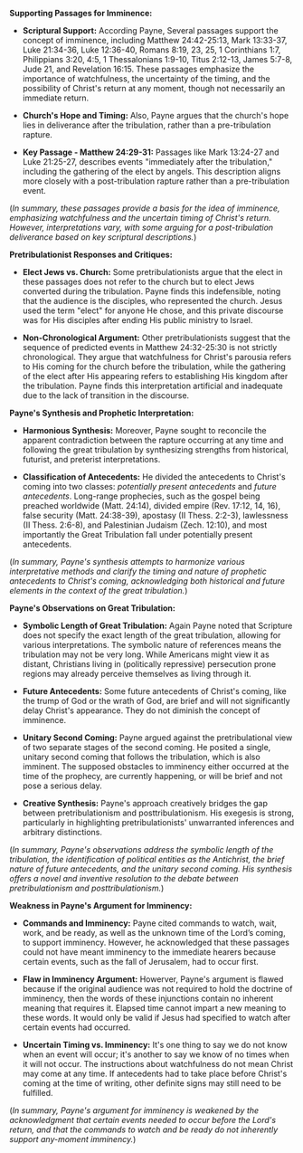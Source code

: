 **Supporting Passages for Imminence:**

- **Scriptural Support:** According Payne, Several passages support the concept of imminence, including Matthew 24:42-25:13, Mark 13:33-37, Luke 21:34-36, Luke 12:36-40, Romans 8:19, 23, 25, 1 Corinthians 1:7, Philippians 3:20, 4:5, 1 Thessalonians 1:9-10, Titus 2:12-13, James 5:7-8, Jude 21, and Revelation 16:15. These passages emphasize the importance of watchfulness, the uncertainty of the timing, and the possibility of Christ's return at any moment, though not necessarily an immediate return.

- **Church's Hope and Timing:** Also, Payne argues that the church's hope lies in deliverance after the tribulation, rather than a pre-tribulation rapture. 

- **Key Passage - Matthew 24:29-31:** Passages like Mark 13:24-27 and Luke 21:25-27, describes events "immediately after the tribulation," including the gathering of the elect by angels. This description aligns more closely with a post-tribulation rapture rather than a pre-tribulation event.

(_In summary, these passages provide a basis for the idea of imminence, emphasizing watchfulness and the uncertain timing of Christ's return. However, interpretations vary, with some arguing for a post-tribulation deliverance based on key scriptural descriptions._)


**Pretribulationist Responses and Critiques:**

- **Elect Jews vs. Church:** Some pretribulationists argue that the elect in these passages does not refer to the church but to elect Jews converted during the tribulation. Payne finds this indefensible, noting that the audience is the disciples, who represented the church. Jesus used the term "elect" for anyone He chose, and this private discourse was for His disciples after ending His public ministry to Israel.

- **Non-Chronological Argument:** Other pretribulationists suggest that the sequence of predicted events in Matthew 24:32-25:30 is not strictly chronological. They argue that watchfulness for Christ's parousia refers to His coming for the church before the tribulation, while the gathering of the elect after His appearing refers to establishing His kingdom after the tribulation. Payne finds this interpretation artificial and inadequate due to the lack of transition in the discourse.

<!-- - **Parousia Confusion:** Payne highlights the use of the word "parousia" in verses 37 and 39, the same word used in the original question (v. 3) and for Christ's later appearance to set up the earthly kingdom. This suggests either Jesus allowed the disciples to confuse the two events, which seems inconsistent with His teachings, or He did not distinguish between them, making the latter a more viable possibility.

(_In summary, the critiques focus on the defensibility of interpretations involving elect Jews, the artificial nature of non-chronological arguments, and the confusion surrounding the term "parousia" in distinguishing between two events._) -->


**Payne's Synthesis and Prophetic Interpretation:**

- **Harmonious Synthesis:** Moreover, Payne sought to reconcile the apparent contradiction between the rapture occurring at any time and following the great tribulation by synthesizing strengths from historical, futurist, and preterist interpretations. 

- **Classification of Antecedents:** He divided the antecedents to Christ's coming into two classes: _potentially present antecedents_ and _future antecedents_. Long-range prophecies, such as the gospel being preached worldwide (Matt. 24:14), divided empire (Rev. 17:12, 14, 16), false security (Matt. 24:38-39), apostasy (II Thess. 2:2-3), lawlessness (II Thess. 2:6-8), and Palestinian Judaism (Zech. 12:10), and most importantly the Great Tribulation fall under potentially present antecedents.

<!-- - **Great Tribulation:** Payne's significant contribution is the argument that the great tribulation is not entirely a future event. He posits that Daniel's seventieth week (Dan. 9:24-27) and the "abomination of desolation" (Matt. 24:42) have preterist significance, extending only up to A.D. 70. However, references to the Antichrist (Dan. 7:20-25; 11:40-45; II Thess. 2:3-11) indicate that the great tribulation cannot be entirely dismissed as past and must be considered in its future context. -->

(_In summary, Payne's synthesis attempts to harmonize various interpretative methods and clarify the timing and nature of prophetic antecedents to Christ's coming, acknowledging both historical and future elements in the context of the great tribulation._)


**Payne's Observations on Great Tribulation:**

- **Symbolic Length of Great Tribulation:** Again Payne noted that Scripture does not specify the exact length of the great tribulation, allowing for various interpretations. The symbolic nature of references means the tribulation may not be very long. While Americans might view it as distant, Christians living in (politically repressive) persecution prone regions may already perceive themselves as living through it.

<!-- - **Political Organizations as Antichrist:** The presence of powerful political entities opposed to Christianity, led by strong leaders, satisfies the qualifications of the Antichrist. At Payne's time, Russia and Nikita Khrushchev were seen as fitting this description. -->

- **Future Antecedents:** Some future antecedents of Christ's coming, like the trump of God or the wrath of God, are brief and will not significantly delay Christ's appearance. They do not diminish the concept of imminence.

- **Unitary Second Coming:** Payne argued against the pretribulational view of two separate stages of the second coming. He posited a single, unitary second coming that follows the tribulation, which is also imminent. The supposed obstacles to imminency either occurred at the time of the prophecy, are currently happening, or will be brief and not pose a serious delay.

- **Creative Synthesis:** Payne's approach creatively bridges the gap between pretribulationism and posttribulationism. His exegesis is strong, particularly in highlighting pretribulationists' unwarranted inferences and arbitrary distinctions.

(_In summary, Payne's observations address the symbolic length of the tribulation, the identification of political entities as the Antichrist, the brief nature of future antecedents, and the unitary second coming. His synthesis offers a novel and inventive resolution to the debate between pretribulationism and posttribulationism._)

**Weakness in Payne's Argument for Imminency:**

- **Commands and Imminency:** Payne cited commands to watch, wait, work, and be ready, as well as the unknown time of the Lord’s coming, to support imminency. However, he acknowledged that these passages could not have meant imminency to the immediate hearers because certain events, such as the fall of Jerusalem, had to occur first.

- **Flaw in Imminency Argument:** Howerver, Payne's argument is flawed because if the original audience was not required to hold the doctrine of imminency, then the words of these injunctions contain no inherent meaning that requires it. Elapsed time cannot impart a new meaning to these words. It would only be valid if Jesus had specified to watch after certain events had occurred.

- **Uncertain Timing vs. Imminency:** It's one thing to say we do not know when an event will occur; it's another to say we know of no times when it will not occur. The instructions about watchfulness do not mean Christ may come at any time. If antecedents had to take place before Christ's coming at the time of writing, other definite signs may still need to be fulfilled.

(_In summary, Payne's argument for imminency is weakened by the acknowledgment that certain events needed to occur before the Lord's return, and that the commands to watch and be ready do not inherently support any-moment imminency._)